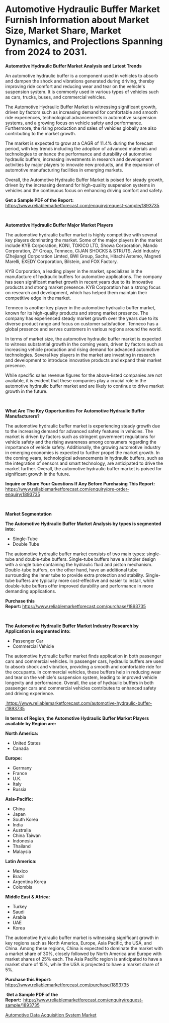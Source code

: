 <p><h1>Automotive Hydraulic Buffer Market Furnish Information about Market Size, Market Share, Market Dynamics, and Projections Spanning from 2024 to 2031.</h1></p><p><strong>Automotive Hydraulic Buffer Market Analysis and Latest Trends</strong></p>
<p><p>An automotive hydraulic buffer is a component used in vehicles to absorb and dampen the shock and vibrations generated during driving, thereby improving ride comfort and reducing wear and tear on the vehicle's suspension system. It is commonly used in various types of vehicles such as cars, trucks, buses, and commercial vehicles.</p><p>The Automotive Hydraulic Buffer Market is witnessing significant growth, driven by factors such as increasing demand for comfortable and smooth ride experiences, technological advancements in automotive suspension systems, and a growing focus on vehicle safety and performance. Furthermore, the rising production and sales of vehicles globally are also contributing to the market growth.</p><p>The market is expected to grow at a CAGR of 11.4% during the forecast period, with key trends including the adoption of advanced materials and technologies to enhance the performance and durability of automotive hydraulic buffers, increasing investments in research and development activities by major players to innovate new products, and the expansion of automotive manufacturing facilities in emerging markets.</p><p>Overall, the Automotive Hydraulic Buffer Market is poised for steady growth, driven by the increasing demand for high-quality suspension systems in vehicles and the continuous focus on enhancing driving comfort and safety.</p></p>
<p><strong>Get a Sample PDF of the Report:&nbsp;</strong> <a href="https://www.reliablemarketforecast.com/enquiry/request-sample/1893735">https://www.reliablemarketforecast.com/enquiry/request-sample/1893735</a></p>
<p>&nbsp;</p>
<p><strong>Automotive Hydraulic Buffer Major Market Players</strong></p>
<p><p>The automotive hydraulic buffer market is highly competitive with several key players dominating the market. Some of the major players in the market include KYB Corporation, KONI, TOKICO LTD, Showa Corporation, Mando Corporation, ZF Group, Tenneco, CIJAN SHOCKS & STRUTS, Add Industry (Zhejiang) Corporation Limted, BWI Group, Sachs, Hitachi Astemo, Magneti Marelli, EXEDY Corporation, Bilstein, and FOX Factory.</p><p>KYB Corporation, a leading player in the market, specializes in the manufacture of hydraulic buffers for automotive applications. The company has seen significant market growth in recent years due to its innovative products and strong market presence. KYB Corporation has a strong focus on research and development, which has helped them maintain their competitive edge in the market.</p><p>Tenneco is another key player in the automotive hydraulic buffer market, known for its high-quality products and strong market presence. The company has experienced steady market growth over the years due to its diverse product range and focus on customer satisfaction. Tenneco has a global presence and serves customers in various regions around the world.</p><p>In terms of market size, the automotive hydraulic buffer market is expected to witness substantial growth in the coming years, driven by factors such as increasing vehicle production and rising demand for advanced automotive technologies. Several key players in the market are investing in research and development to introduce innovative products and expand their market presence.</p><p>While specific sales revenue figures for the above-listed companies are not available, it is evident that these companies play a crucial role in the automotive hydraulic buffer market and are likely to continue to drive market growth in the future.</p></p>
<p>&nbsp;</p>
<p><strong>What Are The Key Opportunities For Automotive Hydraulic Buffer Manufacturers?</strong></p>
<p><p>The automotive hydraulic buffer market is experiencing steady growth due to the increasing demand for advanced safety features in vehicles. The market is driven by factors such as stringent government regulations for vehicle safety and the rising awareness among consumers regarding the importance of vehicle safety. Additionally, the growing automotive industry in emerging economies is expected to further propel the market growth. In the coming years, technological advancements in hydraulic buffers, such as the integration of sensors and smart technology, are anticipated to drive the market further. Overall, the automotive hydraulic buffer market is poised for significant growth in the future.</p></p>
<p><strong>Inquire or Share Your Questions If Any Before Purchasing This Report:</strong> <a href="https://www.reliablemarketforecast.com/enquiry/pre-order-enquiry/1893735">https://www.reliablemarketforecast.com/enquiry/pre-order-enquiry/1893735</a></p>
<p>&nbsp;</p>
<p><strong>Market Segmentation</strong></p>
<p><strong>The Automotive Hydraulic Buffer Market Analysis by types is segmented into:</strong></p>
<p><ul><li>Single-Tube</li><li>Double Tube</li></ul></p>
<p><p>The automotive hydraulic buffer market consists of two main types: single-tube and double-tube buffers. Single-tube buffers have a simpler design with a single tube containing the hydraulic fluid and piston mechanism. Double-tube buffers, on the other hand, have an additional tube surrounding the inner tube to provide extra protection and stability. Single-tube buffers are typically more cost-effective and easier to install, while double-tube buffers offer improved durability and performance in more demanding applications.</p></p>
<p><strong>Purchase this Report:&nbsp;</strong><a href="https://www.reliablemarketforecast.com/purchase/1893735">https://www.reliablemarketforecast.com/purchase/1893735</a></p>
<p>&nbsp;</p>
<p><strong>The Automotive Hydraulic Buffer Market Industry Research by Application is segmented into:</strong></p>
<p><ul><li>Passenger Car</li><li>Commercial Vehicle</li></ul></p>
<p><p>The automotive hydraulic buffer market finds application in both passenger cars and commercial vehicles. In passenger cars, hydraulic buffers are used to absorb shock and vibration, providing a smooth and comfortable ride for the occupants. In commercial vehicles, these buffers help in reducing wear and tear on the vehicle's suspension system, leading to improved vehicle longevity and performance. Overall, the use of hydraulic buffers in both passenger cars and commercial vehicles contributes to enhanced safety and driving experience.</p></p>
<p><a href="https://www.reliablemarketforecast.com/automotive-hydraulic-buffer-r1893735">&nbsp;https://www.reliablemarketforecast.com/automotive-hydraulic-buffer-r1893735</a></p>
<p><strong>In terms of Region, the Automotive Hydraulic Buffer Market Players available by Region are:</strong></p>
<p>
    <p> <strong> North America: </strong>
        <ul>
            <li>United States</li>
            <li>Canada</li>
        </ul>
        </p> 
    <p> <strong> Europe: </strong>
        <ul>
            <li>Germany</li>
            <li>France</li>
            <li>U.K.</li>
            <li>Italy</li>
            <li>Russia</li>
        </ul>
        </p> 
    <p> <strong> Asia-Pacific: </strong>
        <ul>
            <li>China</li>
            <li>Japan</li>
            <li>South Korea</li>
            <li>India</li>
            <li>Australia</li>
            <li>China Taiwan</li>
            <li>Indonesia</li>
            <li>Thailand</li>
            <li>Malaysia</li>
        </ul>
        </p> 
    <p> <strong> Latin America: </strong>
        <ul>
            <li>Mexico</li>
            <li>Brazil</li>
            <li>Argentina Korea</li>
            <li>Colombia</li>
        </ul>
        </p> 
    <p> <strong> Middle East & Africa: </strong>
        <ul>
            <li>Turkey</li>
            <li>Saudi</li>
            <li>Arabia</li>
            <li>UAE</li>
            <li>Korea</li>
        </ul>
    </p>
    </p>
<p><p>The automotive hydraulic buffer market is witnessing significant growth in key regions such as North America, Europe, Asia Pacific, the USA, and China. Among these regions, China is expected to dominate the market with a market share of 30%, closely followed by North America and Europe with market shares of 25% each. The Asia Pacific region is anticipated to have a market share of 15%, while the USA is projected to have a market share of 5%.</p></p>
<p><strong>Purchase this Report: </strong><a href="https://www.reliablemarketforecast.com/purchase/1893735">https://www.reliablemarketforecast.com/purchase/1893735</a></p>
<p>&nbsp;<strong>Get a Sample PDF of the Report:&nbsp;&nbsp;</strong><a href="https://www.reliablemarketforecast.com/enquiry/request-sample/1893735">https://www.reliablemarketforecast.com/enquiry/request-sample/1893735</a></p>
<p><strong></strong></p>
<p><p><a href="https://view.publitas.com/reportprime-1/automotive-data-acquisition-system-market-share-market-analysis-growth-trends-forecasts-for-period-from-2024-2031/">Automotive Data Acquisition System Market</a></p></p>